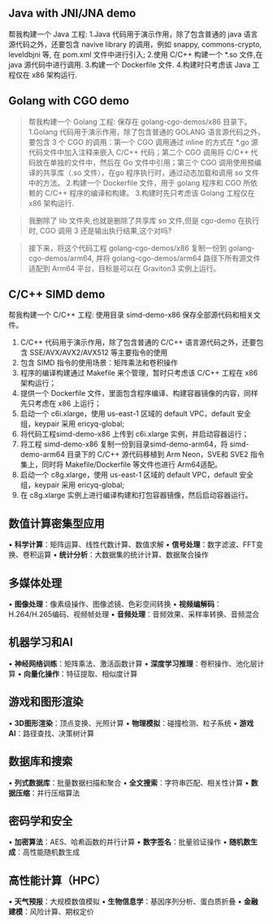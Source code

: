## Java with JNI/JNA demo
帮我构建一个 Java 工程:
1.Java 代码用于演示作用，除了包含普通的 java 语言源代码之外，还要包含 navive library 的调用，例如 snappy, commons-crypto, leveldbjni 等, 在 pom.xml 文件中进行引入; 
2.使用 C/C++ 构建一个 *.so 文件,在 java 源代码中进行调用. 
3.构建一个 Dockerfile 文件. 
4.构建时只考虑该 Java 工程仅在 x86 架构运行.

## Golang with CGO demo
> 帮我构建一个 Golang 工程: 保存在 golang-cgo-demos/x86 目录下。
1.Golang 代码用于演示作用，除了包含普通的 GOLANG 语言源代码之外，要包含 3 个 CGO 的调用：第一个 CGO 调用通过 inline 的方式在 *.go 源代码文件中加入注释来嵌入 C/C++ 代码；第二个 CGO 调用将 C/C++ 代码放在单独的文件中，然后在 Go 文件中引用；第三个 CGO 调用使用预编译的共享库（.so 文件），在go 程序执行时，通过动态加载和调用 so 文件中的方法。
2.构建一个 Dockerfile 文件，用于 golang 程序和 CGO 所依赖的 C/C++ 程序的编译和构建。
3.构建时先只考虑该 Golang 工程仅在 x86 架构运行.

> 我删除了 lib 文件夹,也就是删除了共享库 so 文件,但是 cgo-demo 在执行时, CGO 调用 3 还是输出执行结果,这个对吗?

> 接下来，将这个代码工程 golang-cgo-demos/x86 复制一份到 golang-cgo-demos/arm64, 并将 golang-cgo-demos/arm64 路径下所有源文件适配到 Arm64 平台，目标是可以在 Graviton3 实例上运行。

## C/C++ SIMD demo
帮我构建一个 C/C++ 工程: 使用目录 simd-demo-x86 保存全部源代码和相关文件。
1. C/C++ 代码用于演示作用，除了包含普通的 C/C++ 语言源代码之外，还要包含 SSE/AVX/AVX2/AVX512 等主要指令的使用 
2. 包含 SIMD 指令的使用场景：矩阵乘法和卷积操作
3. 程序的编译构建通过 Makefile 来个管理，暂时只考虑该 C/C++ 工程在 x86 架构运行；
4. 提供一个 Dockerfile 文件，里面包含程序编译、构建容器镜像的内容，同样先只考虑在 x86 上运行；
5. 启动一个 c6i.xlarge，使用 us-east-1 区域的 default VPC，default 安全组，keypair 采用 ericyq-global;
6. 将代码工程simd-demo-x86 上传到 c6i.xlarge 实例，并启动容器运行；
7. 将工程 simd-demo-x86 复制一份到目录simd-demo-arm64，将 simd-demo-arm64 目录下的 C/C++ 源代码移植到 Arm Neon，SVE和 SVE2 指令集上，同时将 Makefile/Dockerfile 等文件也进行 Arm64适配。
8. 启动一个 c8g.xlarge，使用 us-east-1 区域的 default VPC，default 安全组，keypair 采用 ericyq-global;
9. 在 c8g.xlarge 实例上进行编译构建和打包容器镜像，然后启动容器运行。



## 数值计算密集型应用
• **科学计算**：矩阵运算、线性代数计算、数值求解
• **信号处理**：数字滤波、FFT变换、卷积运算
• **统计分析**：大数据集的统计计算、数据聚合操作

## 多媒体处理
• **图像处理**：像素级操作、图像滤镜、色彩空间转换
• **视频编解码**：H.264/H.265编码、视频帧处理
• **音频处理**：音频效果、采样率转换、音频混合

## 机器学习和AI
• **神经网络训练**：矩阵乘法、激活函数计算
• **深度学习推理**：卷积操作、池化层计算
• **向量化操作**：特征提取、相似度计算

## 游戏和图形渲染
• **3D图形渲染**：顶点变换、光照计算
• **物理模拟**：碰撞检测、粒子系统
• **游戏AI**：路径查找、决策树计算

## 数据库和搜索
• **列式数据库**：批量数据扫描和聚合
• **全文搜索**：字符串匹配、相关性计算
• **数据压缩**：并行压缩算法

## 密码学和安全
• **加密算法**：AES、哈希函数的并行计算
• **数字签名**：批量验证操作
• **随机数生成**：高性能随机数生成

## 高性能计算（HPC）
• **天气预报**：大规模数值模拟
• **生物信息学**：基因序列分析、蛋白质折叠
• **金融建模**：风险计算、期权定价